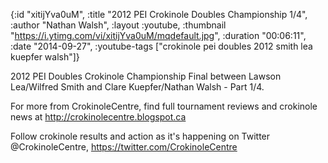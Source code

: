 {:id "xitijYva0uM",
 :title "2012 PEI Crokinole Doubles Championship 1/4",
 :author "Nathan Walsh",
 :layout :youtube,
 :thumbnail "https://i.ytimg.com/vi/xitijYva0uM/mqdefault.jpg",
 :duration "00:06:11",
 :date "2014-09-27",
 :youtube-tags ["crokinole pei doubles 2012 smith lea kuepfer walsh"]}


2012 PEI Doubles Crokinole Championship Final between Lawson Lea/Wilfred Smith and Clare Kuepfer/Nathan Walsh - Part 1/4.

For more from CrokinoleCentre, find full tournament reviews and crokinole news at http://crokinolecentre.blogspot.ca

Follow crokinole results and action as it's happening on Twitter @CrokinoleCentre, https://twitter.com/CrokinoleCentre
